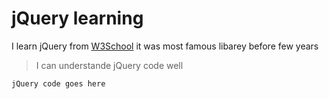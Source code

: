 # jQuery learning 
I learn jQuery from [W3School](w3schools.com)
it was most famous libarey before few years 
>I can understande jQuery code well
```
jQuery code goes here
```

